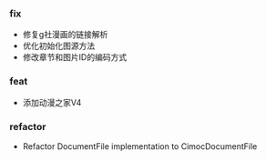 ### fix

- 修复g社漫画的链接解析
- 优化初始化图源方法
- 修改章节和图片ID的编码方式

### feat

- 添加动漫之家V4

<!-- 
### build

- 更新依赖 -->

<!-- ### ui

- 修复漫画详情界面的作者显示  -->

<!-- ### refactor -->

### refactor  

 - Refactor DocumentFile implementation to CimocDocumentFile
 